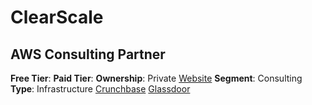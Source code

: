 # ClearScale
## AWS Consulting Partner
**Free Tier**: 
**Paid Tier**: 
**Ownership**: Private
[Website](https://www.clearscale.com/)
**Segment**: Consulting
**Type**: Infrastructure
[Crunchbase](https://www.crunchbase.com/organization/clearscale)
[Glassdoor](https://www.glassdoor.com/Overview/Working-at-ClearScale-EI_IE1183929.11,21.htm)
